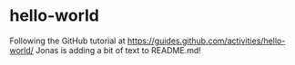 # hello-world
Following the GitHub tutorial at https://guides.github.com/activities/hello-world/
Jonas is adding a bit of text to README.md!
